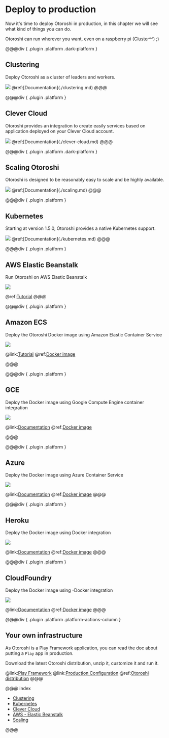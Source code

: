# Deploy to production

Now it's time to deploy Otoroshi in production, in this chapter we will see what kind of things you can do.

Otoroshi can run wherever you want, even on a raspberry pi (Cluster^^) ;)

@@@div { .plugin .platform .dark-platform } 
## Clustering

Deploy Otoroshi as a cluster of leaders and workers.

<img src="../imgs/clustering.png" />
@ref:[Documentation](./clustering.md)
@@@

@@@div { .plugin .platform }
## Clever Cloud

Otoroshi provides an integration to create easily services based on application deployed on your Clever Cloud account.

<img src="../imgs/clever-cloud.png" />
@ref:[Documentation](./clever-cloud.md)
@@@

@@@div { .plugin .platform .dark-platform } 
## Scaling Otoroshi

Otoroshi is designed to be reasonably easy to scale and be highly available.

<img src="../imgs/scaling.png" />
@ref:[Documentation](./scaling.md) 
@@@ 

@@@div { .plugin .platform } 
## Kubernetes
Starting at version 1.5.0, Otoroshi provides a native Kubernetes support.

<img src="../imgs/kubernetes.png" />
@ref:[Documentation](./kubernetes.md)
@@@

@@@div { .plugin .platform } 
## AWS Elastic Beanstalk

Run Otoroshi on AWS Elastic Beanstalk

<img src="../imgs/elastic-beanstalk.png" />

@ref:[Tutorial](./aws.md)
@@@

@@@div { .plugin .platform } 
## Amazon ECS

Deploy the Otoroshi Docker image using Amazon Elastic Container Service

<img src="../imgs/amazon-ecs.png" />

@link:[Tutorial](https://docs.aws.amazon.com/AmazonECS/latest/developerguide/docker-basics.html)
@ref:[Docker image](../install/get-otoroshi.md#from-docker)

@@@

@@@div { .plugin .platform }
## GCE

Deploy the Docker image using Google Compute Engine container integration

<img src="../imgs/google.jpeg" />

@link:[Documentation](https://cloud.google.com/compute/docs/containers/deploying-containers)
@ref:[Docker image](../install/get-otoroshi.md#from-docker)

@@@

@@@div { .plugin .platform } 
## Azure

Deploy the Docker image using Azure Container Service

<img src="../imgs/azure-container-service.png" />

@link:[Documentation](https://azure.microsoft.com/en-us/services/container-service/)
@ref:[Docker image](../install/get-otoroshi.md#from-docker) 
@@@

@@@div { .plugin .platform } 
## Heroku

Deploy the Docker image using Docker integration

<img src="../imgs/heroku.png" />

@link:[Documentation](https://devcenter.heroku.com/articles/container-registry-and-runtime)
@ref:[Docker image](../install/get-otoroshi.md#from-docker)
@@@

@@@div { .plugin .platform } 
## CloudFoundry

Deploy the Docker image using -Docker integration

<img src="../imgs/cloudfoundry.png" />

@link:[Documentation](https://docs.cloudfoundry.org/adminguide/docker.html)
@ref:[Docker image](../install/get-otoroshi.md#from-docker)
@@@

@@@div { .plugin .platform .platform-actions-column } 
## Your own infrastructure

As Otoroshi is a Play Framework application, you can read the doc about putting a `Play` app in production.

Download the latest Otoroshi distribution, unzip it, customize it and run it.

@link:[Play Framework](https://www.playframework.com)
@link:[Production Configuration](https://www.playframework.com/documentation/2.6.x/ProductionConfiguration)
@ref:[Otoroshi distribution](../install/get-otoroshi.md#from-zip)
@@@

@@@ index

* [Clustering](./clustering.md)
* [Kubernetes](./kubernetes.md)
* [Clever Cloud](./clever-cloud.md)
* [AWS - Elastic Beanstalk](./aws.md)
* [Scaling](./scaling.md)  

@@@
